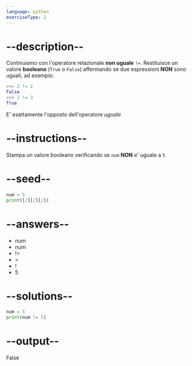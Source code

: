 ```yaml
---
language: python
exerciseType: 2
---
```


# --description--

Continuiamo con l'operatore relazionale **non uguale** `!=`.
Restituisce un valore **booleano** (`True` o `False`) affermando se due espressioni **NON** sono uguali, ad esempio:
```python
>>> 2 != 2
False
>>> 2 != 3
True
```
E' esattamente l'opposto dell'operatore *uguale*

# --instructions--

Stampa un valore booleano verificando se `num` **NON** e' uguale a `5`

# --seed--

```python
num = 5
print([/][/][/])
```

# --answers--

- num 
- num 
- != 
- = 
- ! 
- 5

# --solutions--

```python
num = 5
print(num != 5)
```

# --output--

False
